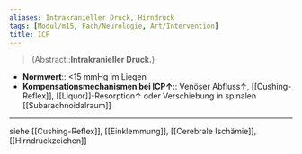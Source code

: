 ```yaml
---
aliases: Intrakranieller Druck, Hirndruck
tags: [Modul/m15, Fach/Neurologie, Art/Intervention]
title: ICP
---
```

> (Abstract::**Intrakranieller Druck.**)
- **Normwert**:: <15 mmHg im Liegen
- **Kompensationsmechanismen bei ICP↑**:: Venöser Abfluss↑, [[Cushing-Reflex]], [[Liquor]]-Resorption↑ oder Verschiebung in spinalen [[Subarachnoidalraum]]
---
siehe [[Cushing-Reflex]], [[Einklemmung]], [[Cerebrale Ischämie]], [[Hirndruckzeichen]]
